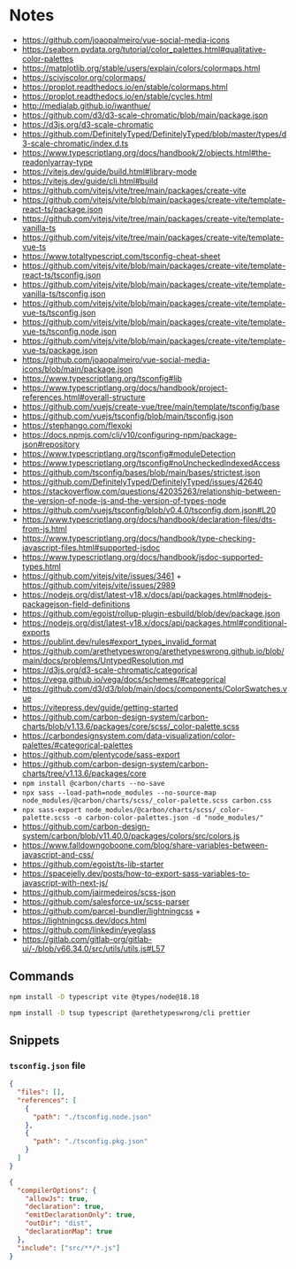 # Notes

- https://github.com/joaopalmeiro/vue-social-media-icons
- https://seaborn.pydata.org/tutorial/color_palettes.html#qualitative-color-palettes
- https://matplotlib.org/stable/users/explain/colors/colormaps.html
- https://sciviscolor.org/colormaps/
- https://proplot.readthedocs.io/en/stable/colormaps.html
- https://proplot.readthedocs.io/en/stable/cycles.html
- http://medialab.github.io/iwanthue/
- https://github.com/d3/d3-scale-chromatic/blob/main/package.json
- https://d3js.org/d3-scale-chromatic
- https://github.com/DefinitelyTyped/DefinitelyTyped/blob/master/types/d3-scale-chromatic/index.d.ts
- https://www.typescriptlang.org/docs/handbook/2/objects.html#the-readonlyarray-type
- https://vitejs.dev/guide/build.html#library-mode
- https://vitejs.dev/guide/cli.html#build
- https://github.com/vitejs/vite/tree/main/packages/create-vite
- https://github.com/vitejs/vite/blob/main/packages/create-vite/template-react-ts/package.json
- https://github.com/vitejs/vite/tree/main/packages/create-vite/template-vanilla-ts
- https://github.com/vitejs/vite/tree/main/packages/create-vite/template-vue-ts
- https://www.totaltypescript.com/tsconfig-cheat-sheet
- https://github.com/vitejs/vite/blob/main/packages/create-vite/template-react-ts/tsconfig.json
- https://github.com/vitejs/vite/blob/main/packages/create-vite/template-vanilla-ts/tsconfig.json
- https://github.com/vitejs/vite/blob/main/packages/create-vite/template-vue-ts/tsconfig.json
- https://github.com/vitejs/vite/blob/main/packages/create-vite/template-vue-ts/tsconfig.node.json
- https://github.com/vitejs/vite/blob/main/packages/create-vite/template-vue-ts/package.json
- https://github.com/joaopalmeiro/vue-social-media-icons/blob/main/package.json
- https://www.typescriptlang.org/tsconfig#lib
- https://www.typescriptlang.org/docs/handbook/project-references.html#overall-structure
- https://github.com/vuejs/create-vue/tree/main/template/tsconfig/base
- https://github.com/vuejs/tsconfig/blob/main/tsconfig.json
- https://stephango.com/flexoki
- https://docs.npmjs.com/cli/v10/configuring-npm/package-json#repository
- https://www.typescriptlang.org/tsconfig#moduleDetection
- https://www.typescriptlang.org/tsconfig#noUncheckedIndexedAccess
- https://github.com/tsconfig/bases/blob/main/bases/strictest.json
- https://github.com/DefinitelyTyped/DefinitelyTyped/issues/42640
- https://stackoverflow.com/questions/42035263/relationship-between-the-version-of-node-js-and-the-version-of-types-node
- https://github.com/vuejs/tsconfig/blob/v0.4.0/tsconfig.dom.json#L20
- https://www.typescriptlang.org/docs/handbook/declaration-files/dts-from-js.html
- https://www.typescriptlang.org/docs/handbook/type-checking-javascript-files.html#supported-jsdoc
- https://www.typescriptlang.org/docs/handbook/jsdoc-supported-types.html
- https://github.com/vitejs/vite/issues/3461 + https://github.com/vitejs/vite/issues/2989
- https://nodejs.org/dist/latest-v18.x/docs/api/packages.html#nodejs-packagejson-field-definitions
- https://github.com/egoist/rollup-plugin-esbuild/blob/dev/package.json
- https://nodejs.org/dist/latest-v18.x/docs/api/packages.html#conditional-exports
- https://publint.dev/rules#export_types_invalid_format
- https://github.com/arethetypeswrong/arethetypeswrong.github.io/blob/main/docs/problems/UntypedResolution.md
- https://d3js.org/d3-scale-chromatic/categorical
- https://vega.github.io/vega/docs/schemes/#categorical
- https://github.com/d3/d3/blob/main/docs/components/ColorSwatches.vue
- https://vitepress.dev/guide/getting-started
- https://github.com/carbon-design-system/carbon-charts/blob/v1.13.6/packages/core/scss/_color-palette.scss
- https://carbondesignsystem.com/data-visualization/color-palettes/#categorical-palettes
- https://github.com/plentycode/sass-export
- https://github.com/carbon-design-system/carbon-charts/tree/v1.13.6/packages/core
- `npm install @carbon/charts --no-save`
- `npx sass --load-path=node_modules --no-source-map node_modules/@carbon/charts/scss/_color-palette.scss carbon.css`
- `npx sass-export node_modules/@carbon/charts/scss/_color-palette.scss -o carbon-color-palettes.json -d "node_modules/"`
- https://github.com/carbon-design-system/carbon/blob/v11.40.0/packages/colors/src/colors.js
- https://www.falldowngoboone.com/blog/share-variables-between-javascript-and-css/
- https://github.com/egoist/ts-lib-starter
- https://spacejelly.dev/posts/how-to-export-sass-variables-to-javascript-with-next-js/
- https://github.com/jairmedeiros/scss-json
- https://github.com/salesforce-ux/scss-parser
- https://github.com/parcel-bundler/lightningcss + https://lightningcss.dev/docs.html
- https://github.com/linkedin/eyeglass
- https://gitlab.com/gitlab-org/gitlab-ui/-/blob/v66.34.0/src/utils/utils.js#L57

## Commands

```bash
npm install -D typescript vite @types/node@18.18
```

```bash
npm install -D tsup typescript @arethetypeswrong/cli prettier
```

## Snippets

### `tsconfig.json` file

```json
{
  "files": [],
  "references": [
    {
      "path": "./tsconfig.node.json"
    },
    {
      "path": "./tsconfig.pkg.json"
    }
  ]
}
```

```json
{
  "compilerOptions": {
    "allowJs": true,
    "declaration": true,
    "emitDeclarationOnly": true,
    "outDir": "dist",
    "declarationMap": true
  },
  "include": ["src/**/*.js"]
}
```
